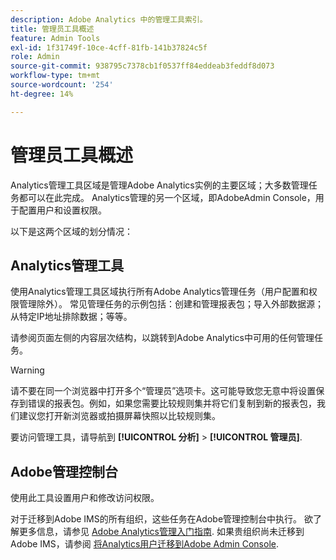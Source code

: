 ```yaml
---
description: Adobe Analytics 中的管理工具索引。
title: 管理员工具概述
feature: Admin Tools
exl-id: 1f31749f-10ce-4cff-81fb-141b37824c5f
role: Admin
source-git-commit: 938795c7378cb1f0537ff84eddeab3feddf8d073
workflow-type: tm+mt
source-wordcount: '254'
ht-degree: 14%

---
```


# 管理员工具概述

Analytics管理工具区域是管理Adobe Analytics实例的主要区域；大多数管理任务都可以在此完成。 Analytics管理的另一个区域，即AdobeAdmin Console，用于配置用户和设置权限。

以下是这两个区域的划分情况：

## Analytics管理工具

使用Analytics管理工具区域执行所有Adobe Analytics管理任务（用户配置和权限管理除外）。 常见管理任务的示例包括：创建和管理报表包；导入外部数据源；从特定IP地址排除数据；等等。

请参阅页面左侧的内容层次结构，以跳转到Adobe Analytics中可用的任何管理任务。

>[!WARNING]
>
>请不要在同一个浏览器中打开多个“管理员”选项卡。这可能导致您无意中将设置保存到错误的报表包。例如，如果您需要比较规则集并将它们复制到新的报表包，我们建议您打开新浏览器或拍摄屏幕快照以比较规则集。

要访问管理工具，请导航到 **[!UICONTROL 分析]** > **[!UICONTROL 管理员]**.

## Adobe管理控制台

使用此工具设置用户和修改访问权限。

对于迁移到Adobe IMS的所有组织，这些任务在Adobe管理控制台中执行。 欲了解更多信息，请参见 [Adobe Analytics管理入门指南](/help/admin/admin-console/first-admin-guide.md). 如果贵组织尚未迁移到Adobe IMS，请参阅 [将Analytics用户迁移到Adobe Admin Console](/help/admin/admin/user-management2/user-migration/c-migration-tool.md).



